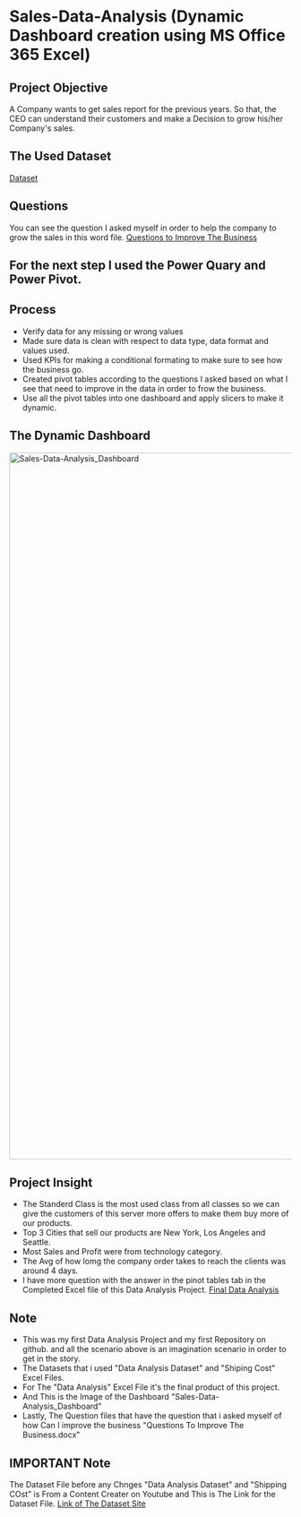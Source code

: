 # Sales-Data-Analysis (Dynamic Dashboard creation using MS Office 365 Excel)
## Project Objective
A Company wants to get sales report for the previous years. So that, the CEO can understand their customers and make a Decision to grow his/her Company's sales.

## The Used Dataset
<a href="https://github.com/Eng-AhmedAshraf/First-Data-Analysis-Project/blob/main/Data%20Analysis%20Dataset.xlsx">Dataset</a>

## Questions
You can see the question I asked myself in order to help the company to grow the sales in this word file.
<a href="https://github.com/Eng-AhmedAshraf/First-Data-Analysis-Project/blob/main/Questions%20To%20Improve%20The%20Business.docx">Questions to Improve The Business</a>

## For the next step I used the Power Quary and Power Pivot.
## Process
- Verify data for any missing or wrong values
- Made sure data is clean with respect to data type, data format and values used.
- Used KPIs for making a conditional formating to make sure to see how the business go.
- Created pivot tables according to the questions I asked based on what I see that need to improve in the data in order to frow the business.
- Use all the pivot tables into one dashboard and apply slicers to make it dynamic.

## The Dynamic Dashboard
<img width="1262" alt="Sales-Data-Analysis_Dashboard" src="https://github.com/user-attachments/assets/0087f996-0357-41c5-ac4a-a1ca3e5d5608"/>

## Project Insight
- The Standerd Class is the most used class from all classes so we can give the customers of this server more offers to make them buy more of our products.
- Top 3 Cities that sell our products are New York, Los Angeles and Seattle.
- Most Sales and Profit were from technology category.
- The Avg of how lomg the company order takes to reach the clients was around 4 days.
- I have more question with the answer in the pinot tables tab in the Completed Excel file of this Data Analysis Project. <a href="https://github.com/Eng-AhmedAshraf/First-Data-Analysis-Project/blob/main/Data%20Analysis.xlsx">Final Data Analysis</a>

## Note
- This was my first Data Analysis Project and my first Repository on github. and all the scenario above is an imagination scenario in order to get in the story.
- The Datasets that i used "Data Analysis Dataset" and "Shiping Cost" Excel Files.
- For The "Data Analysis" Excel File it's the final product of this project.
- And This is the Image of the Dashboard "Sales-Data-Analysis_Dashboard"
- Lastly, The Question files that have the question that i asked myself of how Can I improve the business "Questions To Improve The Business.docx"

## IMPORTANT Note
The Dataset File before any Chnges "Data Analysis Dataset" and "Shipping COst" is From a Content Creater on Youtube and This is The Link for the Dataset File. 
<a href="https://www.assaal.com/file-share/213ae704-fa2a-44fe-af23-f6f5f67e2b1c">Link of The Dataset Site</a>
